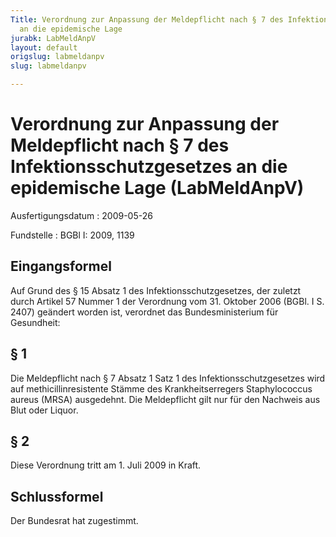 ```yaml
---
Title: Verordnung zur Anpassung der Meldepflicht nach § 7 des Infektionsschutzgesetzes
  an die epidemische Lage
jurabk: LabMeldAnpV
layout: default
origslug: labmeldanpv
slug: labmeldanpv

---
```


# Verordnung zur Anpassung der Meldepflicht nach § 7 des Infektionsschutzgesetzes an die epidemische Lage (LabMeldAnpV)

Ausfertigungsdatum
:   2009-05-26

Fundstelle
:   BGBl I: 2009, 1139

## Eingangsformel

Auf Grund des § 15 Absatz 1 des Infektionsschutzgesetzes, der zuletzt
durch Artikel 57 Nummer 1 der Verordnung vom 31. Oktober 2006 (BGBl. I
S. 2407) geändert worden ist, verordnet das Bundesministerium für
Gesundheit:

## § 1

Die Meldepflicht nach § 7 Absatz 1 Satz 1 des Infektionsschutzgesetzes
wird auf methicillinresistente Stämme des Krankheitserregers
Staphylococcus aureus (MRSA) ausgedehnt. Die Meldepflicht gilt nur für
den Nachweis aus Blut oder Liquor.

## § 2

Diese Verordnung tritt am 1. Juli 2009 in Kraft.

## Schlussformel

Der Bundesrat hat zugestimmt.

